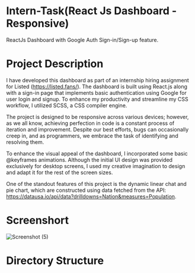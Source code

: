 # Intern-Task(React Js Dashboard - Responsive)
ReactJs Dashboard with Google Auth Sign-in/Sign-up feature.

# Project Description
I have developed this dashboard as part of an internship hiring assignment for Listed (https://listed.fans/). The dashboard is built using React.js along with a sign-in page that implements basic authentication using Google for user login and signup. To enhance my productivity and streamline my CSS workflow, I utilized SCSS, a CSS compiler engine.

The project is designed to be responsive across various devices; however, as we all know, achieving perfection in code is a constant process of iteration and improvement. Despite our best efforts, bugs can occasionally creep in, and as programmers, we embrace the task of identifying and resolving them.

To enhance the visual appeal of the dashboard, I incorporated some basic @keyframes animations. Although the initial UI design was provided exclusively for desktop screens, I used my creative imagination to design and adapt it for the rest of the screen sizes.

One of the standout features of this project is the dynamic linear chat and pie chart, which are constructed using data fetched from the API: https://datausa.io/api/data?drilldowns=Nation&measures=Population.

# Screenshort
![Screenshot (5)](https://github.com/RachanaSonu/Intern-Task/assets/37769405/7ca69eca-6365-49e7-b002-5786eab1ecb6)

# Directory Structure




